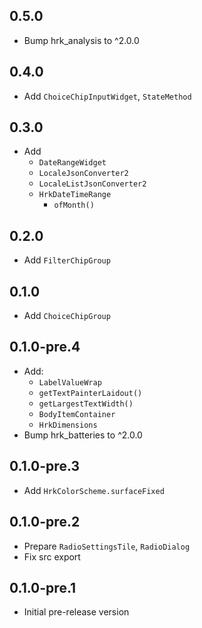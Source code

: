 ## 0.5.0

- Bump hrk_analysis to ^2.0.0

## 0.4.0

- Add `ChoiceChipInputWidget`, `StateMethod`

## 0.3.0

- Add
  - `DateRangeWidget`
  - `LocaleJsonConverter2`
  - `LocaleListJsonConverter2`
  - `HrkDateTimeRange`
    - `ofMonth()`

## 0.2.0

- Add `FilterChipGroup`

## 0.1.0

- Add `ChoiceChipGroup`

## 0.1.0-pre.4

- Add:
  - `LabelValueWrap`
  - `getTextPainterLaidout()`
  - `getLargestTextWidth()`
  - `BodyItemContainer`
  - `HrkDimensions`
- Bump hrk_batteries to ^2.0.0

## 0.1.0-pre.3

- Add `HrkColorScheme.surfaceFixed`

## 0.1.0-pre.2

- Prepare `RadioSettingsTile`, `RadioDialog`
- Fix src export

## 0.1.0-pre.1

- Initial pre-release version

